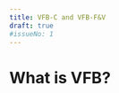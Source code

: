 ```yaml
---
title: VFB-C and VFB-F&V
draft: true
#issueNo: 1
---
```


<div class="article-header">

# What is VFB?
</div>